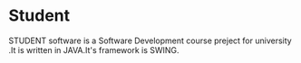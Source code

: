 # Student
STUDENT software is a Software Development course preject for university .It is written in JAVA.It's framework is SWING.

